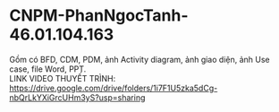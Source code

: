# CNPM-PhanNgocTanh-46.01.104.163
Gồm có BFD, CDM, PDM, ảnh Activity diagram, ảnh giao diện, ảnh Use case, file Word, PPT.
</br>
LINK VIDEO THUYẾT TRÌNH: 
https://drive.google.com/drive/folders/1i7F1U5zka5dCg-nbQrLkYXiGrcUHm3yS?usp=sharing
